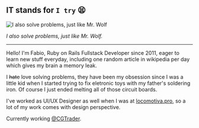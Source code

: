 ## IT stands for `I try` 😫

![I also solve problems, just like Mr. Wolf](https://media.giphy.com/media/DeOa0SqsDH5sc/giphy.gif?cid=ecf05e47g98ywyp87ae0038f8ce25pp51wj15coruborsw4y&rid=giphy.gif&ct=g)

_I also solve problems, just like Mr. Wolf._

---

Hello! I'm Fabio, Ruby on Rails Fullstack Developer since 2011, eager to learn new stuff everyday, including one random article in wikipedia per day which gives my brain a memory leak.

I ~~hate~~ love solving problems, they have been my obsession since I was a little kid when I started trying to fix eletronic toys with my father's soldering iron. Of course I just ended melting all of those circuit boards.

I've worked as UI/UX Designer as well when I was at [locomotiva.pro](https://github.com/locomotivapro), so a lot of my work comes with design perspective.

Currently working [@CGTrader](https://github.com/cgtrader).




